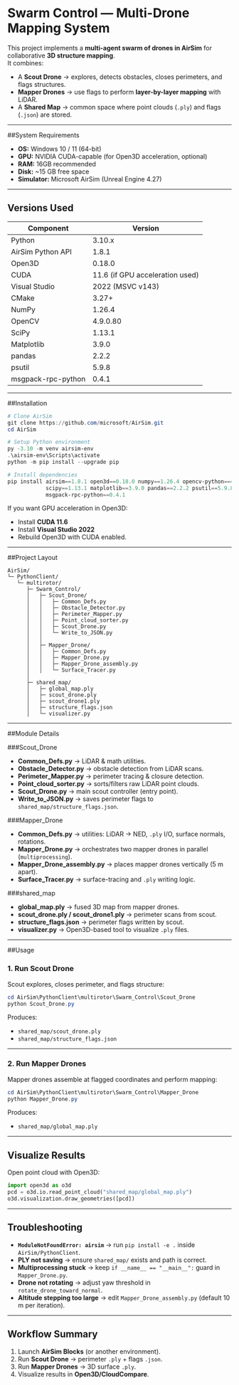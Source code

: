 
# Swarm Control — Multi-Drone Mapping System

This project implements a **multi-agent swarm of drones in AirSim** for collaborative **3D structure mapping**.  
It combines:
- A **Scout Drone** → explores, detects obstacles, closes perimeters, and flags structures.  
- **Mapper Drones** → use flags to perform **layer-by-layer mapping** with LiDAR.  
- A **Shared Map** → common space where point clouds (`.ply`) and flags (`.json`) are stored.  

---

##System Requirements
- **OS:** Windows 10 / 11 (64-bit)  
- **GPU:** NVIDIA CUDA-capable (for Open3D acceleration, optional)  
- **RAM:** 16GB recommended  
- **Disk:** ~15 GB free space  
- **Simulator:** Microsoft AirSim (Unreal Engine 4.27)  

---

##  Versions Used
| Component         | Version |
|-------------------|---------|
| Python            | 3.10.x |
| AirSim Python API | 1.8.1 |
| Open3D            | 0.18.0 |
| CUDA              | 11.6 (if GPU acceleration used) |
| Visual Studio     | 2022 (MSVC v143) |
| CMake             | 3.27+ |
| NumPy             | 1.26.4 |
| OpenCV            | 4.9.0.80 |
| SciPy             | 1.13.1 |
| Matplotlib        | 3.9.0 |
| pandas            | 2.2.2 |
| psutil            | 5.9.8 |
| msgpack-rpc-python| 0.4.1 |

---

##Installation
```powershell
# Clone AirSim
git clone https://github.com/microsoft/AirSim.git
cd AirSim

# Setup Python environment
py -3.10 -m venv airsim-env
.\airsim-env\Scripts\activate
python -m pip install --upgrade pip

# Install dependencies
pip install airsim==1.8.1 open3d==0.18.0 numpy==1.26.4 opencv-python==4.9.0.80 ^
            scipy==1.13.1 matplotlib==3.9.0 pandas==2.2.2 psutil==5.9.8 ^
            msgpack-rpc-python==0.4.1
````

If you want GPU acceleration in Open3D:

* Install **CUDA 11.6**
* Install **Visual Studio 2022**
* Rebuild Open3D with CUDA enabled.

---

##Project Layout

```
AirSim/
└─ PythonClient/
   └─ multirotor/
      ├─ Swarm_Control/
      │   ├─ Scout_Drone/
      │   │   ├─ Common_Defs.py
      │   │   ├─ Obstacle_Detector.py
      │   │   ├─ Perimeter_Mapper.py
      │   │   ├─ Point_cloud_sorter.py
      │   │   ├─ Scout_Drone.py
      │   │   └─ Write_to_JSON.py
      │   │
      │   ├─ Mapper_Drone/
      │   │   ├─ Common_Defs.py
      │   │   ├─ Mapper_Drone.py
      │   │   ├─ Mapper_Drone_assembly.py
      │   │   └─ Surface_Tracer.py
      │
      ├─ shared_map/
      │   ├─ global_map.ply
      │   ├─ scout_drone.ply
      │   ├─ scout_drone1.ply
      │   ├─ structure_flags.json
      │   └─ visualizer.py
```

---

##Module Details

###Scout\_Drone

* **Common\_Defs.py** → LiDAR & math utilities.
* **Obstacle\_Detector.py** → obstacle detection from LiDAR scans.
* **Perimeter\_Mapper.py** → perimeter tracing & closure detection.
* **Point\_cloud\_sorter.py** → sorts/filters raw LiDAR point clouds.
* **Scout\_Drone.py** → main scout controller (entry point).
* **Write\_to\_JSON.py** → saves perimeter flags to `shared_map/structure_flags.json`.

###Mapper\_Drone

* **Common\_Defs.py** → utilities: LiDAR → NED, `.ply` I/O, surface normals, rotations.
* **Mapper\_Drone.py** → orchestrates two mapper drones in parallel (`multiprocessing`).
* **Mapper\_Drone\_assembly.py** → places mapper drones vertically (5 m apart).
* **Surface\_Tracer.py** → surface-tracing and `.ply` writing logic.

###shared\_map

* **global\_map.ply** → fused 3D map from mapper drones.
* **scout\_drone.ply / scout\_drone1.ply** → perimeter scans from scout.
* **structure\_flags.json** → perimeter flags written by scout.
* **visualizer.py** → Open3D-based tool to visualize `.ply` files.

---

##Usage

### 1. Run Scout Drone

Scout explores, closes perimeter, and flags structure:

```powershell
cd AirSim\PythonClient\multirotor\Swarm_Control\Scout_Drone
python Scout_Drone.py
```

Produces:

* `shared_map/scout_drone.ply`
* `shared_map/structure_flags.json`

---

### 2. Run Mapper Drones

Mapper drones assemble at flagged coordinates and perform mapping:

```powershell
cd AirSim\PythonClient\multirotor\Swarm_Control\Mapper_Drone
python Mapper_Drone.py
```

Produces:

* `shared_map/global_map.ply`

---

## Visualize Results

Open point cloud with Open3D:

```python
import open3d as o3d
pcd = o3d.io.read_point_cloud("shared_map/global_map.ply")
o3d.visualization.draw_geometries([pcd])
```

---

## Troubleshooting

* **`ModuleNotFoundError: airsim`** → run `pip install -e .` inside `AirSim/PythonClient`.
* **PLY not saving** → ensure `shared_map/` exists and path is correct.
* **Multiprocessing stuck** → keep `if __name__ == "__main__":` guard in `Mapper_Drone.py`.
* **Drone not rotating** → adjust yaw threshold in `rotate_drone_toward_normal`.
* **Altitude stepping too large** → edit `Mapper_Drone_assembly.py` (default 10 m per iteration).

---

## Workflow Summary

1. Launch **AirSim Blocks** (or another environment).
2. Run **Scout Drone** → perimeter `.ply` + flags `.json`.
3. Run **Mapper Drones** → 3D surface `.ply`.
4. Visualize results in **Open3D/CloudCompare**.

```
```
